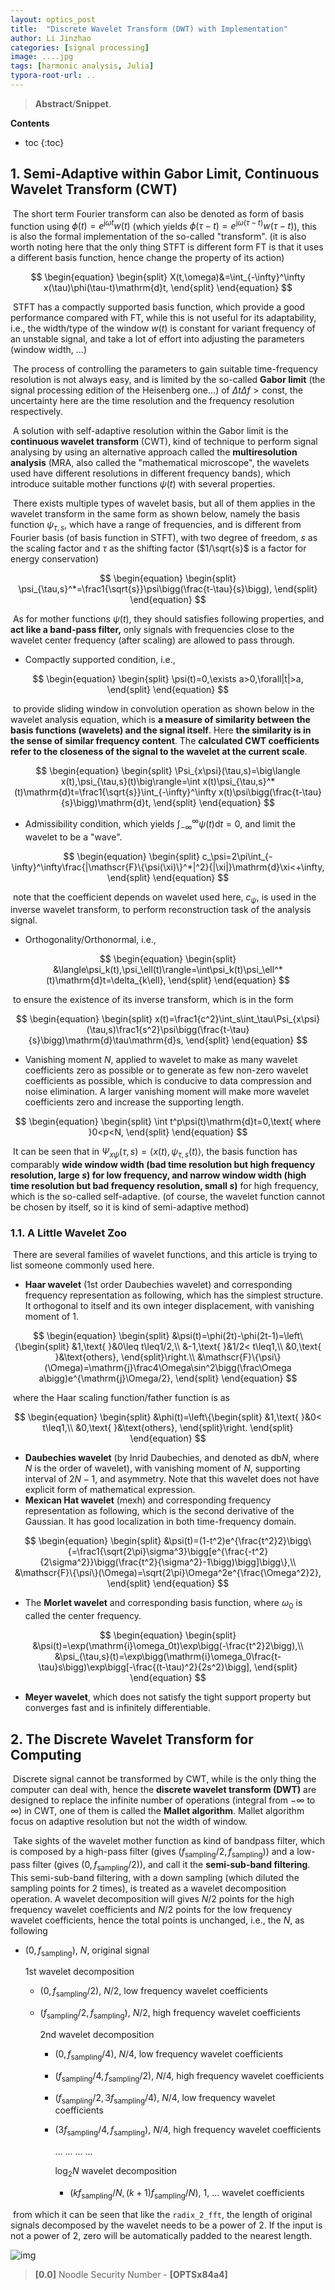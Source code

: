 ```yaml
---
layout: optics_post
title:  "Discrete Wavelet Transform (DWT) with Implementation"
author: Li Jinzhao
categories: [signal processing]
image: ....jpg
tags: [harmonic analysis, Julia]
typora-root-url: ..
---
```

> **Abstract**/**Snippet**.


**Contents**

* toc
{:toc}
## **1. Semi-Adaptive within Gabor Limit, Continuous Wavelet Transform (CWT)**

​	The short term Fourier transform can also be denoted as form of basis function using $\phi(t)=e^{\mathrm{j}\omega t}w(t)$ (which yields $\phi(\tau-t)=e^{\mathrm{j}\omega(\tau-t)}w(\tau-t)$), this is also the formal implementation of the so-called "transform". (it is also worth noting here that the only thing STFT is different form FT is that it uses a different basis function, hence change the property of its action)

$$
\begin{equation}
\begin{split}
X(t,\omega)&=\int_{-\infty}^\infty x(\tau)\phi(\tau-t)\mathrm{d}t,
\end{split}
\end{equation}
$$

​	STFT has a compactly supported basis function, which provide a good performance compared with FT, while this is not useful for its adaptability, i.e., the width/type of the window $w(t)$ is constant for variant frequency of an unstable signal, and take a lot of effort into adjusting the parameters (window width, ...)

​	The process of controlling the parameters to gain suitable time-frequency resolution is not always easy, and is limited by the so-called **Gabor limit** (the signal processing edition of the Heisenberg one...) of $\Delta t\Delta f>\mathrm{const}$, the uncertainty here are the time resolution and the frequency resolution respectively.

​	A solution with self-adaptive resolution within the Gabor limit is the **continuous wavelet transform** (CWT), kind of technique to perform signal analysing by using an alternative approach called the **multiresolution analysis** (MRA, also called the "mathematical microscope", the wavelets used have different resolutions in different frequency bands), which introduce suitable mother functions $\psi(t)$ with several properties.

​	There exists multiple types of wavelet basis, but all of them applies in the wavelet transform in the same form as shown below, namely the basis function $\psi_{\tau, s}$, which have a range of frequencies, and is different from Fourier basis (of basis function in STFT), with two degree of freedom, $s$ as the scaling factor and $\tau$ as the shifting factor ($1/\sqrt{s}$ is a factor for energy conservation)

$$
\begin{equation}
\begin{split}
\psi_{\tau,s}^*=\frac1{\sqrt{s}}\psi\bigg(\frac{t-\tau}{s}\bigg),
\end{split}
\end{equation}
$$

​	As for mother functions $\psi(t)$, they should satisfies following properties, and **act like a band-pass filter,** only signals with frequencies close to the wavelet center frequency (after scaling) are allowed to pass through.

- Compactly supported condition, i.e.,

$$
\begin{equation}
\begin{split}
\psi(t)=0,\exists a>0,\forall|t|>a,
\end{split}
\end{equation}
$$

​	to provide sliding window in convolution operation as shown below in the wavelet analysis equation, which is **a measure of similarity between the basis functions (wavelets) and the signal itself**. Here **the similarity is in the sense of similar frequency content**. The **calculated CWT coefficients refer to the closeness of the signal to the wavelet at the current scale**.

$$
\begin{equation}
\begin{split}
\Psi_{x\psi}(\tau,s)=\big\langle x(t),\psi_{\tau,s}(t)\big\rangle=\int x(t)\psi_{\tau,s}^*(t)\mathrm{d}t=\frac1{\sqrt{s}}\int_{-\infty}^\infty x(t)\psi\bigg(\frac{t-\tau}{s}\bigg)\mathrm{d}t,
\end{split}
\end{equation}
$$

- Admissibility condition, which yields $\displaystyle{\int}_{-\infty}^\infty\psi(t)\mathrm{d}t=0$, and limit the wavelet to be a "wave".

$$
\begin{equation}
\begin{split}
c_\psi=2\pi\int_{-\infty}^\infty\frac{|\mathscr{F}\{\psi(\xi)\}^*|^2}{|\xi|}\mathrm{d}\xi<+\infty,
\end{split}
\end{equation}
$$

​	note that the coefficient depends on wavelet used here, $c_\psi$, is used in the inverse wavelet transform, to perform reconstruction task of the analysis signal.

- Orthogonality/Orthonormal, i.e.,

$$
\begin{equation}
\begin{split}
&\langle\psi_k(t),\psi_\ell(t)\rangle=\int\psi_k(t)\psi_\ell^*(t)\mathrm{d}t=\delta_{k\ell},
\end{split}
\end{equation}
$$

​	to ensure the existence of its inverse transform, which is in the form

$$
\begin{equation}
\begin{split}
x(t)=\frac1{c^2}\int_s\int_\tau\Psi_{x\psi}(\tau,s)\frac1{s^2}\psi\bigg(\frac{t-\tau}{s}\bigg)\mathrm{d}\tau\mathrm{d}s,
\end{split}
\end{equation}
$$

- Vanishing moment $N$, applied to wavelet to make as many wavelet coefficients zero as possible or to generate as few non-zero wavelet coefficients as possible, which is conducive to data compression and noise elimination. A larger vanishing moment will make more wavelet coefficients zero and increase the supporting length.

$$
\begin{equation}
\begin{split}
\int t^p\psi(t)\mathrm{d}t=0,\text{ where }0<p<N,
\end{split}
\end{equation}
$$

​	It can be seen that in $\Psi_{x\psi}(\tau,s)=\big\langle x(t),\psi_{\tau,s}(t)\big\rangle$, the basis function has comparably **wide window width (bad time resolution but high frequency resolution, large $s$) for low frequency, and narrow window width (high time resolution but bad frequency resolution, small $s$)** for high frequency, which is the so-called self-adaptive. (of course, the wavelet function cannot be chosen by itself, so it is kind of semi-adaptive method)

### **1.1. A Little Wavelet Zoo**

​	There are several families of wavelet functions, and this article is trying to list someone commonly used here.

- **Haar wavelet** (1st order Daubechies wavelet) and corresponding frequency representation as following, which has the simplest structure. It orthogonal to itself and its own integer displacement, with vanishing moment of $1$.

$$
\begin{equation}
\begin{split}
&\psi(t)=\phi(2t)-\phi(2t-1)=\left\{\begin{split}
&1,\text{ }&0\leq t\leq1/2,\\
&-1,\text{ }&1/2< t\leq1,\\
&0,\text{ }&\text{others},
\end{split}\right.\\
&\mathscr{F}\{\psi\}(\Omega)=\mathrm{j}\frac4\Omega\sin^2\bigg(\frac\Omega a\bigg)e^{\mathrm{j}\Omega/2},
\end{split}
\end{equation}
$$

​	where the Haar scaling function/father function is as

$$
\begin{equation}
\begin{split}
&\phi(t)=\left\{\begin{split}
&1,\text{ }&0< t\leq1,\\
&0,\text{ }&\text{others},
\end{split}\right.
\end{split}
\end{equation}
$$

- **Daubechies wavelet** (by Inrid Daubechies, and denoted as db$N$, where $N$ is the order of wavelet), with vanishing moment of $N$, supporting interval of $2N-1$, and asymmetry. Note that this wavelet does not have explicit form of mathematical expression.
- **Mexican Hat wavelet** (mexh) and corresponding frequency representation as following, which is the second derivative of the Gaussian. It has good localization in both time-frequency domain.

$$
\begin{equation}
\begin{split}
&\psi(t)=(1-t^2)e^{\frac{t^2}2}\bigg\{=\frac1{\sqrt{2\pi}\sigma^3}\bigg[e^{\frac{-t^2}{2\sigma^2}}\bigg(\frac{t^2}{\sigma^2}-1\bigg)\bigg]\bigg\},\\
&\mathscr{F}\{\psi\}(\Omega)=\sqrt{2\pi}\Omega^2e^{\frac{\Omega^2}2},
\end{split}
\end{equation}
$$

- The **Morlet wavelet** and corresponding basis function, where $\omega_0$ is called the center frequency.

$$
\begin{equation}
\begin{split}
&\psi(t)=\exp(\mathrm{i}\omega_0t)\exp\bigg(-\frac{t^2}2\bigg),\\
&\psi_{\tau,s}(t)=\exp\bigg(\mathrm{i}\omega_0\frac{t-\tau}s\bigg)\exp\bigg[-\frac{(t-\tau)^2}{2s^2}\bigg],
\end{split}
\end{equation}
$$

- **Meyer wavelet**, which does not satisfy the tight support property but converges fast and is infinitely differentiable.

## **2. The Discrete Wavelet Transform for Computing**

​	Discrete signal cannot be transformed by CWT, while is the only thing the computer can deal with, hence the **discrete wavelet transform (DWT)** are designed to replace the infinite number of operations (integral from $-\infty$ to $\infty$) in CWT, one of them is called the **Mallet algorithm**. Mallet algorithm focus on adaptive resolution but not the width of window.

​	Take sights of the wavelet mother function as kind of bandpass filter, which is composed by a high-pass filter (gives $(f_{\text{sampling}}/2,f_{\text{sampling}})$) and a low-pass filter (gives $(0,f_{\text{sampling}}/2)$), and call it the **semi-sub-band filtering**. This semi-sub-band filtering, with a down sampling (which diluted the sampling points for $2$ times), is treated as a wavelet decomposition operation. A wavelet decomposition will gives $N/2$ points for the high frequency wavelet coefficients and  $N/2$ points for the low frequency wavelet coefficients, hence the total points is unchanged, i.e., the $N$, as following

- $(0,f_{\text{sampling}})$, $N$, original signal

  1st wavelet decomposition

  - $(0,f_{\text{sampling}}/2)$, $N/2$, low frequency wavelet coefficients

  - $(f_{\text{sampling}}/2,f_{\text{sampling}})$, $N/2$, high frequency wavelet coefficients

    2nd wavelet decomposition

    - $(0,f_{\text{sampling}}/4)$, $N/4$, low frequency wavelet coefficients

    - $(f_{\text{sampling}}/4,f_{\text{sampling}}/2)$, $N/4$, high frequency wavelet coefficients

    - $(f_{\text{sampling}}/2,3f_{\text{sampling}}/4)$, $N/4$, low frequency wavelet coefficients

    - $(3f_{\text{sampling}}/4,f_{\text{sampling}})$, $N/4$, high frequency wavelet coefficients

      ... ... ... ...

      $\log_2N$ wavelet decomposition

      - $(kf_{\text{sampling}}/N,(k+1)f_{\text{sampling}}/N)$, $1$, ... wavelet coefficients

​	from which it can be seen that like the `radix_2_fft`, the length of original signals decomposed by the wavelet needs to be a power of 2. If the input is not a power of 2, zero will be automatically padded to the nearest length.

![img](https://pic4.zhimg.com/80/v2-245a290abed4a909522312c6cc841a0f_1440w.jpg)













> <span id="jump0">**[0.0]**</span> Noodle Security Number - **[OPTSx84a4]**

[^1]: The Wavelet Tutorial, http://feihu.eng.ua.edu/NSF_TUES/w7_2.pdf
[^2]: Boggess A, Narcowich F J. A first course in wavelets with Fourier analysis[M]. John Wiley & Sons, 2015.

